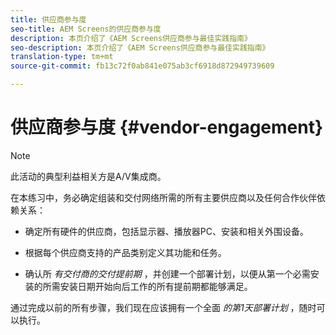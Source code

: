 ```yaml
---
title: 供应商参与度
seo-title: AEM Screens的供应商参与度
description: 本页介绍了《AEM Screens供应商参与最佳实践指南》
seo-description: 本页介绍了《AEM Screens供应商参与最佳实践指南》
translation-type: tm+mt
source-git-commit: fb13c72f0ab841e075ab3cf6918d872949739609

---
```



# 供应商参与度 {#vendor-engagement}

>[!NOTE]
>
>此活动的典型利益相关方是A/V集成商。

在本练习中，务必确定组装和交付网络所需的所有主要供应商以及任何合作伙伴依赖关系：

* 确定所有硬件的供应商，包括显示器、播放器PC、安装和相关外围设备。

* 根据每个供应商支持的产品类别定义其功能和任务。

* 确认所 *有交付商的交付提前期* ，并创建一个部署计划，以便从第一个必需安装的所需安装日期开始向后工作的所有提前期都能够满足。

通过完成以前的所有步骤，我们现在应该拥有一个全面 *的第1天部署计划* ，随时可以执行。
